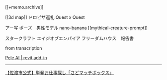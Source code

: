 [[+memo.archive]]


[[3d map]]
ドロピザ巡礼
Quest x Quest


アー写
ポーズ　男性モデル
nano-banana
[[mythical-creature-prompt]]



スタークラフト
エイジオブエンパイア
フリーダムハウス　報告書


from transcription

[Pele AI | revit add-in](https://www.pele-assistant.online/pele)




---

[【佐渡市公式】単発お仕事探し「さどマッチボックス」](https://matchbox.jp/niigata/sado)





